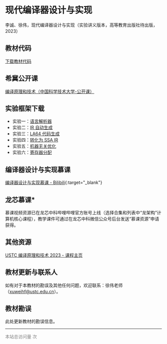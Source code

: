 # 现代编译器设计与实现

李诚、徐伟，现代编译器设计与实现（实验讲义版本，高等教育出版社待出版，2023）

## 教材代码

[下载教材代码](code/教材代码.md)

## 希冀公开课

[编译原理和技术（中国科学技术大学-公开课）](http://course.educg.net/course/5-61)

## 实验框架下载

- 实验一：[语言解析器](lab/lab1.md)
- 实验二：[IR 自动生成](lab/lab2.md)
- 实验三：[LA64 代码生成](lab/lab3.md)
- 实验四：[转化为 SSA IR](lab/lab4.md)
- 实验五：[机器无关优化](lab/lab5.md)
- 实验六：[寄存器分配](lab/lab6.md)

## 编译器设计与实现慕课

[编译器设计与实现慕课 - Bilibili](https://www.bilibili.com/video/BV1D7421N7c4/){:target="\_blank"}

## 龙芯慕课\*

慕课视频资源已在龙芯中科哔哩哔哩官方账号上线（选择合集和列表中“龙架构”计算机核心课程），教学课件可通过在龙芯中科微信公众号后台发送“慕课资源”申请获得。

## 其他资源

[USTC 编译原理和技术 2023 - 课程主页](https://ustc-compiler-principles.github.io/2023/)

## 教材更新与联系人

如有对于本教材的勘误及其他任何问题，欢迎联系：徐伟老师（[xuweihf@ustc.edu.cn](mailto:xuweihf@ustc.edu.cn)）。

## 教材勘误

此处更新教材的勘误信息。

<hr>

<script async src="//busuanzi.ibruce.info/busuanzi/2.3/busuanzi.pure.mini.js"></script>

<span style="color: grey" id="busuanzi_container_site_pv">本站总访问量 <span id="busuanzi_value_site_pv"></span> 次</span>
